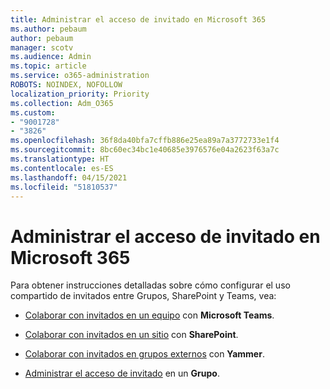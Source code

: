 ```yaml
---
title: Administrar el acceso de invitado en Microsoft 365
ms.author: pebaum
author: pebaum
manager: scotv
ms.audience: Admin
ms.topic: article
ms.service: o365-administration
ROBOTS: NOINDEX, NOFOLLOW
localization_priority: Priority
ms.collection: Adm_O365
ms.custom:
- "9001728"
- "3826"
ms.openlocfilehash: 36f8da40bfa7cffb886e25ea89a7a3772733e1f4
ms.sourcegitcommit: 8bc60ec34bc1e40685e3976576e04a2623f63a7c
ms.translationtype: HT
ms.contentlocale: es-ES
ms.lasthandoff: 04/15/2021
ms.locfileid: "51810537"
---
```

# <a name="manage-guest-access-in-microsoft-365"></a>Administrar el acceso de invitado en Microsoft 365

Para obtener instrucciones detalladas sobre cómo configurar el uso compartido de invitados entre Grupos, SharePoint y Teams, vea: 

- [Colaborar con invitados en un equipo](https://docs.microsoft.com/microsoft-365/solutions/collaborate-as-team?view=o365-worldwide) con **Microsoft Teams**. 

- [Colaborar con invitados en un sitio](https://docs.microsoft.com/microsoft-365/solutions/collaborate-in-site?view=o365-worldwide) con **SharePoint**. 

- [Colaborar con invitados en grupos externos](https://docs.microsoft.com/yammer/work-with-external-users/create-and-manage-external-groups?redirectSourcePath=%252farticle%252f9ccd15ce-0efc-4dc1-81bc-4a424ab6f92a.aspx) con **Yammer**. 

- [Administrar el acceso de invitado](https://docs.microsoft.com/microsoft-365/admin/create-groups/manage-guest-access-in-groups?view=o365-worldwide) en un **Grupo**.

